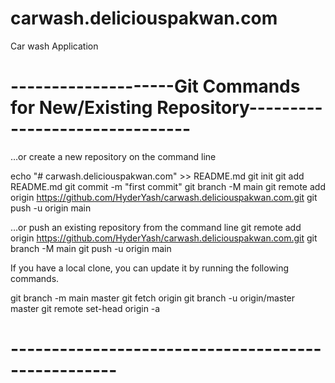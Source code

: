 # carwash.deliciouspakwan.com
Car wash Application
# --------------------Git Commands for New/Existing Repository------------------------------- #

…or create a new repository on the command line

echo "# carwash.deliciouspakwan.com" >> README.md
git init
git add README.md
git commit -m "first commit"
git branch -M main
git remote add origin https://github.com/HyderYash/carwash.deliciouspakwan.com.git
git push -u origin main

…or push an existing repository from the command line
git remote add origin https://github.com/HyderYash/carwash.deliciouspakwan.com.git
git branch -M main
git push -u origin main

If you have a local clone, you can update it by running the following commands.

git branch -m main master
git fetch origin
git branch -u origin/master master
git remote set-head origin -a
# --------------------------------------------------- #